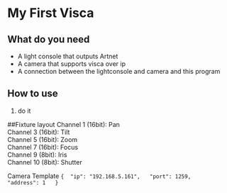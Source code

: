 # My First Visca

## What do you need

-   A light console that outputs Artnet
-   A camera that supports visca over ip
-   A connection between the lightconsole and camera and this program


## How to use

1.  do it


##Fixture layout
Channel 1 (16bit): Pan  
Channel 3 (16bit): Tilt  
Channel 5 (16bit): Zoom  
Channel 7 (16bit): Focus  
Channel 9 (8bit): Iris  
Channel 10 (8bit): Shutter  


Camera Template
`{ 
"ip": "192.168.5.161",  
"port": 1259,  
"address": 1  
}`
